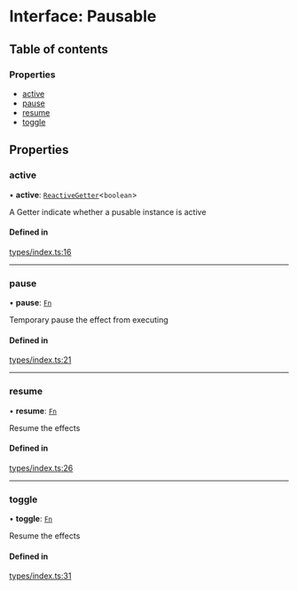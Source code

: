 # Interface: Pausable

## Table of contents

### Properties

- [active](Pausable.md#active)
- [pause](Pausable.md#pause)
- [resume](Pausable.md#resume)
- [toggle](Pausable.md#toggle)

## Properties

### active

• **active**: [`ReactiveGetter`](../README.md#reactivegetter)<`boolean`\>

A Getter indicate whether a pusable instance is active

#### Defined in

[types/index.ts:16](https://github.com/iheyunfei/solid-ext/blob/d13f07d/packages/use/src/types/index.ts#L16)

___

### pause

• **pause**: [`Fn`](../README.md#fn)

Temporary pause the effect from executing

#### Defined in

[types/index.ts:21](https://github.com/iheyunfei/solid-ext/blob/d13f07d/packages/use/src/types/index.ts#L21)

___

### resume

• **resume**: [`Fn`](../README.md#fn)

Resume the effects

#### Defined in

[types/index.ts:26](https://github.com/iheyunfei/solid-ext/blob/d13f07d/packages/use/src/types/index.ts#L26)

___

### toggle

• **toggle**: [`Fn`](../README.md#fn)

Resume the effects

#### Defined in

[types/index.ts:31](https://github.com/iheyunfei/solid-ext/blob/d13f07d/packages/use/src/types/index.ts#L31)
